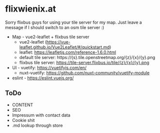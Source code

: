 # flixwienix.at

Sorry flixbus guys for using your tile server for my map. Just leave a message if I should switch to an osm tile server :)

* Map - vue2-leaflet + flixbus tile server
    * vue2-leaflet (https://vue-leaflet.github.io/Vue2Leaflet/#/quickstart.md)
    * leaflet: https://leafletjs.com/reference-1.6.0.html
    * default tile server: https://{s}.tile.openstreetmap.org/{z}/{x}/{y}.png
    * flixbus tile server: https://tile-server.flixbus.io/tile/{z}/{x}/{y}.png
* UI - vuetify: https://vuetifyjs.com/en/
    *  nuxt-vuetify: https://github.com/nuxt-community/vuetify-module
* eslint - https://eslint.vuejs.org/

## ToDo

* CONTENT
* SEO
* Impressum with contact data
* Cookie shit
* .md lookup through store